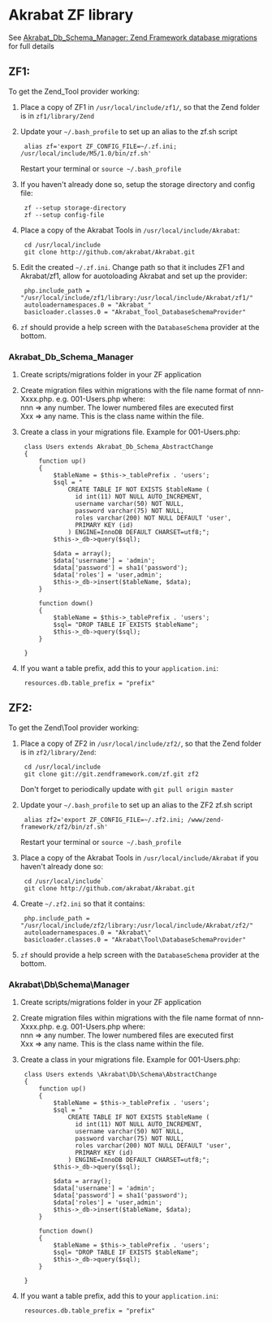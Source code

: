 # Akrabat ZF library

See [Akrabat_Db_Schema_Manager: Zend Framework database migrations](http://akrabat.com/zend-framework/akrabat_db_schema_manager-zend-framework-database-migrations/) for full details

## ZF1:

To get the Zend_Tool provider working:

1. Place a copy of ZF1 in `/usr/local/include/zf1/`, so that the Zend folder is in `zf1/library/Zend`
2. Update your `~/.bash_profile` to set up an alias to the zf.sh script

        alias zf='export ZF_CONFIG_FILE=~/.zf.ini; /usr/local/include/M5/1.0/bin/zf.sh'
    
   Restart your terminal or `source ~/.bash_profile`
3. If you haven't already done so, setup the storage directory and config file:
    
        zf --setup storage-directory
        zf --setup config-file
        
4. Place a copy of the Akrabat Tools in `/usr/local/include/Akrabat`:
        
        cd /usr/local/include
        git clone http://github.com/akrabat/Akrabat.git
        
5. Edit the created `~/.zf.ini`. Change path so that it includes ZF1 and Akrabat/zf1, allow for auotoloading Akrabat and set up the provider:
    
        php.include_path = "/usr/local/include/zf1/library:/usr/local/include/Akrabat/zf1/"
        autoloadernamespaces.0 = "Akrabat_"
        basicloader.classes.0 = "Akrabat_Tool_DatabaseSchemaProvider"

6. `zf` should provide a help screen with the `DatabaseSchema` provider at the bottom.

### Akrabat_Db_Schema_Manager

1. Create scripts/migrations folder in your ZF application
2. Create migration files within migrations with the file name format of nnn-Xxxx.php. e.g. 001-Users.php
    where:  
       nnn => any number. The lower numbered files are executed first  
       Xxx => any name. This is the class name within the file.

3. Create a class in your migrations file. Example for 001-Users.php:
    
        class Users extends Akrabat_Db_Schema_AbstractChange 
        {
            function up()
            {
                $tableName = $this->_tablePrefix . 'users';
                $sql = "
                    CREATE TABLE IF NOT EXISTS $tableName (
                      id int(11) NOT NULL AUTO_INCREMENT,
                      username varchar(50) NOT NULL,
                      password varchar(75) NOT NULL,
                      roles varchar(200) NOT NULL DEFAULT 'user',
                      PRIMARY KEY (id)
                    ) ENGINE=InnoDB DEFAULT CHARSET=utf8;";
                $this->_db->query($sql);
        
                $data = array();
                $data['username'] = 'admin';
                $data['password'] = sha1('password');
                $data['roles'] = 'user,admin';
                $this->_db->insert($tableName, $data);
            }
            
            function down()
            {
                $tableName = $this->_tablePrefix . 'users';
                $sql= "DROP TABLE IF EXISTS $tableName";
                $this->_db->query($sql);
            }
        
        }
        
4. If you want a table prefix, add this to your `application.ini`:

        resources.db.table_prefix = "prefix"



## ZF2:

To get the Zend\Tool provider working:

1. Place a copy of ZF2 in `/usr/local/include/zf2/`, so that the Zend folder is in `zf2/library/Zend`:
    
        cd /usr/local/include
        git clone git://git.zendframework.com/zf.git zf2
    
    Don't forget to periodically update with `git pull origin master`
2. Update your `~/.bash_profile` to set up an alias to the ZF2 zf.sh script

        alias zf2='export ZF_CONFIG_FILE=~/.zf2.ini; /www/zend-framework/zf2/bin/zf.sh'
    
    Restart your terminal or `source ~/.bash_profile`
4. Place a copy of the Akrabat Tools in `/usr/local/include/Akrabat` if you haven't already done so:
        
        cd /usr/local/include`
        git clone http://github.com/akrabat/Akrabat.git

5. Create `~/.zf2.ini` so that it contains:

        php.include_path = "/usr/local/include/zf2/library:/usr/local/include/Akrabat/zf2/"
        autoloadernamespaces.0 = "Akrabat\"
        basicloader.classes.0 = "Akrabat\Tool\DatabaseSchemaProvider"

6. `zf` should provide a help screen with the `DatabaseSchema` provider at the bottom.


### Akrabat\Db\Schema\Manager

1. Create scripts/migrations folder in your ZF application
2. Create migration files within migrations with the file name format of nnn-Xxxx.php. e.g. 001-Users.php
    where:  
       nnn => any number. The lower numbered files are executed first  
       Xxx => any name. This is the class name within the file.

3. Create a class in your migrations file. Example for 001-Users.php:
    
        class Users extends \Akrabat\Db\Schema\AbstractChange 
        {
            function up()
            {
                $tableName = $this->_tablePrefix . 'users';
                $sql = "
                    CREATE TABLE IF NOT EXISTS $tableName (
                      id int(11) NOT NULL AUTO_INCREMENT,
                      username varchar(50) NOT NULL,
                      password varchar(75) NOT NULL,
                      roles varchar(200) NOT NULL DEFAULT 'user',
                      PRIMARY KEY (id)
                    ) ENGINE=InnoDB DEFAULT CHARSET=utf8;";
                $this->_db->query($sql);
        
                $data = array();
                $data['username'] = 'admin';
                $data['password'] = sha1('password');
                $data['roles'] = 'user,admin';
                $this->_db->insert($tableName, $data);
            }
            
            function down()
            {
                $tableName = $this->_tablePrefix . 'users';
                $sql= "DROP TABLE IF EXISTS $tableName";
                $this->_db->query($sql);
            }
        
        }
        
4. If you want a table prefix, add this to your `application.ini`:

        resources.db.table_prefix = "prefix"

